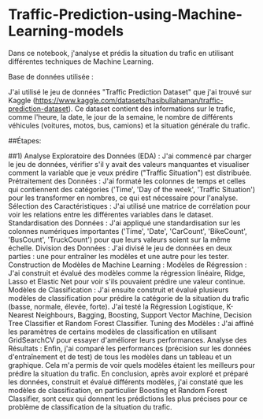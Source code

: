 # Traffic-Prediction-using-Machine-Learning-models
Dans ce notebook, j'analyse et prédis la situation du trafic en utilisant différentes techniques de Machine Learning.

Base de données utilisée :

J'ai utilisé le jeu de données "Traffic Prediction Dataset" que j'ai trouvé sur Kaggle (https://www.kaggle.com/datasets/hasibullahaman/traffic-prediction-dataset). Ce dataset contient des informations sur le trafic, comme l'heure, la date, le jour de la semaine, le nombre de différents véhicules (voitures, motos, bus, camions) et la situation générale du trafic.

##Étapes:

##1) Analyse Exploratoire des Données (EDA) : J'ai commencé par charger le jeu de données, vérifier s'il y avait des valeurs manquantes et visualiser comment la variable que je veux prédire ("Traffic Situation") est distribuée.
Prétraitement des Données : J'ai formaté les colonnes de temps et celles qui contiennent des catégories ('Time', 'Day of the week', 'Traffic Situation') pour les transformer en nombres, ce qui est nécessaire pour l'analyse.
Sélection des Caractéristiques : J'ai utilisé une matrice de corrélation pour voir les relations entre les différentes variables dans le dataset.
Standardisation des Données : J'ai appliqué une standardisation sur les colonnes numériques importantes ('Time', 'Date', 'CarCount', 'BikeCount', 'BusCount', 'TruckCount') pour que leurs valeurs soient sur la même échelle.
Division des Données : J'ai divisé le jeu de données en deux parties : une pour entraîner les modèles et une autre pour les tester.
Construction de Modèles de Machine Learning :
Modèles de Régression : J'ai construit et évalué des modèles comme la régression linéaire, Ridge, Lasso et Elastic Net pour voir s'ils pouvaient prédire une valeur continue.
Modèles de Classification : J'ai ensuite construit et évalué plusieurs modèles de classification pour prédire la catégorie de la situation du trafic (basse, normale, élevée, forte). J'ai testé la Régression Logistique, K-Nearest Neighbours, Bagging, Boosting, Support Vector Machine, Decision Tree Classifier et Random Forest Classifier.
Tuning des Modèles : J'ai affiné les paramètres de certains modèles de classification en utilisant GridSearchCV pour essayer d'améliorer leurs performances.
Analyse des Résultats : Enfin, j'ai comparé les performances (précision sur les données d'entraînement et de test) de tous les modèles dans un tableau et un graphique. Cela m'a permis de voir quels modèles étaient les meilleurs pour prédire la situation du trafic.
En conclusion, après avoir exploré et préparé les données, construit et évalué différents modèles, j'ai constaté que les modèles de classification, en particulier Boosting et Random Forest Classifier, sont ceux qui donnent les prédictions les plus précises pour ce problème de classification de la situation du trafic.
